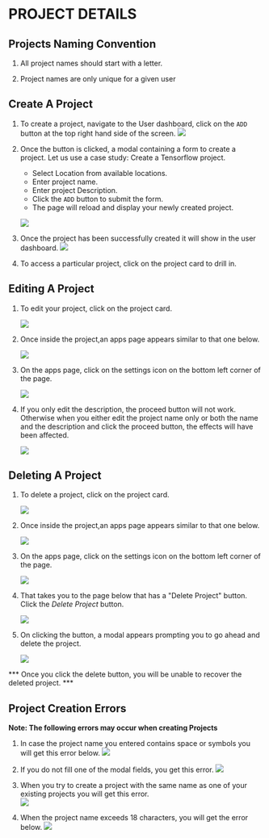 # PROJECT DETAILS

## Projects Naming Convention 
1. All project names should start with a letter.

2. Project names are only unique for a given user

## Create A Project
1. To create a project, navigate to the User dashboard, click on the `ADD` button at the top right hand side of the screen.
   ![](../img/projectsDashboard.png) 

2. Once the button is clicked, a modal containing a form to create a project. Let us use a case study: Create a Tensorflow project. 

    - Select Location from available locations.
    - Enter project name.
    - Enter project Description.
    - Click the `ADD` button to submit the form.
    - The page will reload and display your newly created project. 
    
    ![](../img/create_project_form.png)

3. Once the project has been successfully created it will show in the user dashboard.
  ![](../img/user_projects.png)

4. To access a particular project, click on the project card to drill in.

## Editing A Project

1. To edit your project, click on the project card.

    ![](../img/singularProject.png)

2. Once inside the project,an apps page appears similar to that one below.

    ![](../img/apps_page.png)

3. On the apps page, click on the settings icon on the bottom left corner of the page. 

    ![](../img/settings_icon.png)

4. If you only edit the description, the proceed button will not work. Otherwise when you either edit the project name only or both the name and the description and click the proceed button, the effects will have been affected.

    ![](../img/settings_page.png)

## Deleting A Project

1. To delete a project, click on the project card.

    ![](../img/singularProject.png)

2. Once inside the project,an apps page appears similar to that one below.

    ![](../img/apps_page.png)

3. On the apps page, click on the settings icon on the bottom left corner of the page. 

    ![](../img/settings_icon.png)

4. That takes you to the page below that has a "Delete Project" button. Click the *Delete Project* button.

    ![](../img/settings_page.png)

5. On clicking the button, a modal appears prompting you to go ahead and delete the project.

    ![](../img/deleteProject3.png)

*** Once you click the delete button, you will be unable to recover the deleted project. ***

## Project Creation  Errors

**Note: The following errors may occur when creating Projects**

1. In case the project name you entered contains space or symbols you will get this error below.
![](../img/projectError1.png)

2. If you do not fill one of the modal fields, you get this error.
![](../img/projectError2.png)

3. When you try to create a project with the same name as one of your existing projects you will get this error.   
![](../img/projectError3.png)

4. When the project name exceeds 18 characters, you will get the error below.
![](../img/projectError4.png)